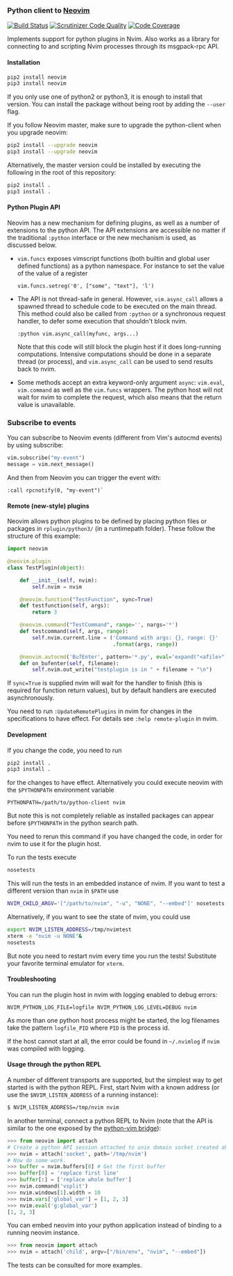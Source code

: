 ### Python client to [Neovim](https://github.com/neovim/neovim)

[![Build Status](https://travis-ci.org/neovim/python-client.svg?branch=master)](https://travis-ci.org/neovim/python-client)
[![Scrutinizer Code Quality](https://scrutinizer-ci.com/g/neovim/python-client/badges/quality-score.png?b=master)](https://scrutinizer-ci.com/g/neovim/python-client/?branch=master)
[![Code Coverage](https://scrutinizer-ci.com/g/neovim/python-client/badges/coverage.png?b=master)](https://scrutinizer-ci.com/g/neovim/python-client/?branch=master)

Implements support for python plugins in Nvim. Also works as a library for
connecting to and scripting Nvim processes through its msgpack-rpc API.

#### Installation

```sh
pip2 install neovim
pip3 install neovim
```

If you only use one of python2 or python3, it is enough to install that
version. You can install the package without being root by adding the `--user`
flag.

If you follow Neovim master, make sure to upgrade the python-client when you
upgrade neovim:
```sh
pip2 install --upgrade neovim
pip3 install --upgrade neovim
```

Alternatively, the master version could be installed by executing the following
in the root of this repository:
```sh
pip2 install .
pip3 install .
```

#### Python Plugin API

Neovim has a new mechanism for defining plugins, as well as a number of
extensions to the python API. The API extensions are accessible no matter if the
traditional `:python` interface or the new mechanism is used, as discussed
below.

* `vim.funcs` exposes vimscript functions (both builtin and global user defined
  functions) as a python namespace. For instance to set the value of the value
  of a register

    `vim.funcs.setreg('0', ["some", "text"], 'l')`

* The API is not thread-safe in general. However, `vim.async_call` allows a
  spawned thread to schedule code to be executed on the main thread. This method
  could also be called from `:python` or a synchronous request handler, to defer
  some execution that shouldn't block nvim.

    `:python vim.async_call(myfunc, args...)`

  Note that this code will still block the plugin host if it does long-running
  computations. Intensive computations should be done in a separate thread (or
  process), and `vim.async_call` can be used to send results back to nvim.

* Some methods accept an extra keyword-only argument `async`: `vim.eval`,
  `vim.command` as well as the `vim.funcs` wrappers. The python host will not
  wait for nvim to complete the request, which also means that the return value
  is unavailable.

### Subscribe to events

You can subscribe to Neovim events (different from Vim's autocmd events)
by using subscribe:

```python
vim.subscribe("my-event")
message = vim.next_message()
```

And then from Neovim you can trigger the event with:

```vim
:call rpcnotify(0, "my-event")`
```

#### Remote (new-style) plugins

Neovim allows python plugins to be defined by placing python files or packages
in `rplugin/python3/` (in a runtimepath folder). These follow the structure of
this example:

```python
import neovim

@neovim.plugin
class TestPlugin(object):

    def __init__(self, nvim):
        self.nvim = nvim

    @neovim.function("TestFunction", sync=True)
    def testfunction(self, args):
        return 3

    @neovim.command("TestCommand", range='', nargs='*')
    def testcommand(self, args, range):
        self.nvim.current.line = ('Command with args: {}, range: {}'
                                  .format(args, range))

    @neovim.autocmd('BufEnter', pattern='*.py', eval='expand("<afile>")', sync=True)
    def on_bufenter(self, filename):
        self.nvim.out_write("testplugin is in " + filename + "\n")
```

If `sync=True` is supplied nvim will wait for the handler to finish (this is
required for function return values), but by default handlers are executed
asynchronously.

You need to run `:UpdateRemotePlugins` in nvim for changes in the specifications
to have effect. For details see `:help remote-plugin` in nvim.

#### Development

If you change the code, you need to run
```sh
pip2 install .
pip3 install .
```
for the changes to have effect. Alternatively you could execute neovim
with the `$PYTHONPATH` environment variable
```
PYTHONPATH=/path/to/python-client nvim
```
But note this is not completely reliable as installed packages can appear before
`$PYTHONPATH` in the python search path.

You need to rerun this command if you have changed the code, in order for nvim
to use it for the plugin host.

To run the tests execute

```sh
nosetests
```

This will run the tests in an embedded instance of nvim.
If you want to test a different version than `nvim` in `$PATH` use
```sh
NVIM_CHILD_ARGV='["/path/to/nvim", "-u", "NONE", "--embed"]' nosetests
```

Alternatively, if you want to see the state of nvim, you could use

```sh
export NVIM_LISTEN_ADDRESS=/tmp/nvimtest
xterm -e "nvim -u NONE"&
nosetests
```

But note you need to restart nvim every time you run the tests! Substitute your
favorite terminal emulator for `xterm`.

#### Troubleshooting

You can run the plugin host in nvim with logging enabled to debug errors:
```
NVIM_PYTHON_LOG_FILE=logfile NVIM_PYTHON_LOG_LEVEL=DEBUG nvim
```
As more than one python host process might be started, the log filenames take
the pattern `logfile_PID` where `PID` is the process id.

If the host cannot start at all, the error could be found in `~/.nvimlog` if
`nvim` was compiled with logging.

#### Usage through the python REPL

A number of different transports are supported, but the simplest way to get
started is with the python REPL. First, start Nvim with a known address (or use
the `$NVIM_LISTEN_ADDRESS` of a running instance):

```sh
$ NVIM_LISTEN_ADDRESS=/tmp/nvim nvim
```

In another terminal, connect a python REPL to Nvim (note that the API is similar
to the one exposed by the [python-vim
bridge](http://vimdoc.sourceforge.net/htmldoc/if_pyth.html#python-vim)):

```python
>>> from neovim import attach
# Create a python API session attached to unix domain socket created above:
>>> nvim = attach('socket', path='/tmp/nvim')
# Now do some work.
>>> buffer = nvim.buffers[0] # Get the first buffer
>>> buffer[0] = 'replace first line'
>>> buffer[:] = ['replace whole buffer']
>>> nvim.command('vsplit')
>>> nvim.windows[1].width = 10
>>> nvim.vars['global_var'] = [1, 2, 3]
>>> nvim.eval('g:global_var')
[1, 2, 3]
```

You can embed neovim into your python application instead of binding to a
running neovim instance.

```python
>>> from neovim import attach
>>> nvim = attach('child', argv=["/bin/env", "nvim", "--embed"])
```

The tests can be consulted for more examples.
